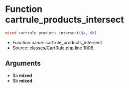 Function cartrule_products_intersect
===========================





```php
mixed cartrule_products_intersect($a, $b)
```

* Function name: cartrule_products_intersect
* Source: [classes/CartRule.php line 1008](https://github.com/PrestaShop/PrestaShop/blob/1.5.0.9/classes/CartRule.php#L1008).

Arguments
---------

* $a **mixed**
* $b **mixed**

